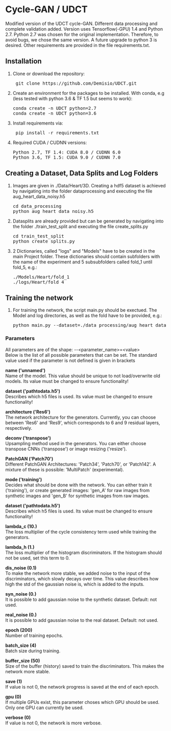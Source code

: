 # Cycle-GAN / UDCT
Modified version of the UDCT cycle-GAN. Different data processing and complete validation added.
Version uses Tensorflow(-GPU) 1.4 and Python 2.7. Python 2.7 was chosen for the original implementation.
Therefore, to avoid bugs, we chose the same version. 
A future upgrade to python 3 is desired. Other requirements are provided in the file requirements.txt.

## Installation
1.  Clone or download the repository:
    <pre> git clone https://github.com/Demisio/UDCT.git </pre>
2.  Create an environment for the packages to be installed. With conda, e.g (less tested with python 3.6 & TF 1.5 but seems to work): 
    <pre >conda create -n UDCT python=2.7 
    conda create -n UDCT python=3.6</pre>

2.  Install requirements via: 
    <pre> pip install -r requirements.txt </pre>
4.  Required CUDA / CUDNN versions:
    <pre>Python 2.7, TF 1.4: CUDA 8.0 / CUDNN 6.0
    Python 3.6, TF 1.5: CUDA 9.0 / CUDNN 7.0</pre>
    
## Creating a Dataset, Data Splits and Log Folders
1.  Images are given in ./Data/Heart/3D. Creating a hdf5 dataset is achieved by navigating into the folder dataprocessing
    and executing the file aug_heart_data_noisy.h5
    <pre>cd data_processing
    python aug_heart_data_noisy.h5</pre>
2.  Datasplits are already provided but can be generated by navigating into the folder ./train_test_split and executing
    the file create_splits.py
    <pre>cd train_test_split
    python create_splits.py</pre>
3.  2 Dictionaries, called "logs" and "Models" have to be created in the main Project folder. These dictionaries should
    contain subfolders with the name of the experiment and 5 subsubfolders called fold_1 until fold_5, e.g.:
    <pre>./Models/Heart/fold_1
    ./logs/Heart/fold_4</pre>
   
## Training the network
1.  For training the network, the script main.py should be exectued.
    The Model and log directories, as well as the fold have to be provided, e.g.:
    <pre>python main.py --dataset=./data_processing/aug_heart_data_noisy.h5 --name=Heart --log_name=Heart_ --fold=1</pre>
### Parameters

All parameters are of the shape: --&lt;parameter_name&gt;=&lt;value&gt; <br />
Below is the list of all possible parameters that can be set. The standard value used if the parameter is not defined is given in brackets

<b>name ('unnamed')</b><br />
Name of the model. This value should be unique to not load/overwrite old models. Its value must be changed to ensure functionality!
<br />

<b>dataset ('pathtodata.h5')</b><br />
Describes which h5 files is used. Its value must be changed to ensure functionality!
<br />

<b>architecture ('Res6')</b><br />
The network architecture for the generators. Currently, you can choose between 'Res6' and 'Res9', which corresponds to 6 and 9 residual layers, respectively.
<br />

<b>deconv ('transpose')</b><br />
Upsampling method used in the generators. You can either choose transpose CNNs ('transpose') or image resizing ('resize').
<br />

<b>PatchGAN ('Patch70')</b><br />
Different PatchGAN Architectures: 'Patch34', 'Patch70', or 'Patch142'. A mixture of these is possible: 'MultiPatch' (experimental).
<br />

<b>mode ('training')</b><br />
Decides what should be done with the network. You can either train it ('training'), or create generated images: 'gen_A' for raw images from synthetic images and 'gen_B' for synthetic images from raw images.
<br />



<b>dataset ('pathtodata.h5')</b><br />
Describes which h5 files is used. Its value must be changed to ensure functionality!
<br />

<b>lambda_c (10.)</b><br />
The loss multiplier of the cycle consistency term used while training the generators.
<br />

<b>lambda_h (1.)</b><br />
The loss multiplier of the histogram discriminators. If the histogram should not be used, set this term to 0.
<br />

<b>dis_noise (0.1)</b><br />
To make the network more stable, we added noise to the input of the discriminators, which slowly decays over time. This value describes how high the std of the gaussian noise is, which is added to the inputs.
<br />

<b>syn_noise (0.)</b><br />
It is possible to add gaussian noise to the synthetic dataset. Default: not used.
<br />

<b>real_noise (0.)</b><br />
It is possible to add gaussian noise to the real dataset. Default: not used.
<br />

<b>epoch (200)</b><br />
Number of training epochs.
<br />

<b>batch_size (4)</b><br />
Batch size during training.
<br />

<b>buffer_size (50)</b><br />
Size of the buffer (history) saved to train the discriminators. This makes the network more stable.
<br />

<b>save (1)</b><br />
If value is not 0, the network progress is saved at the end of each epoch.
<br />

<b>gpu (0)</b><br />
If multiple GPUs exist, this parameter choses which GPU should be used. Only one GPU can currently be used.
<br />

<b>verbose (0)</b><br />
If value is not 0, the network is more verbose.
<br />
